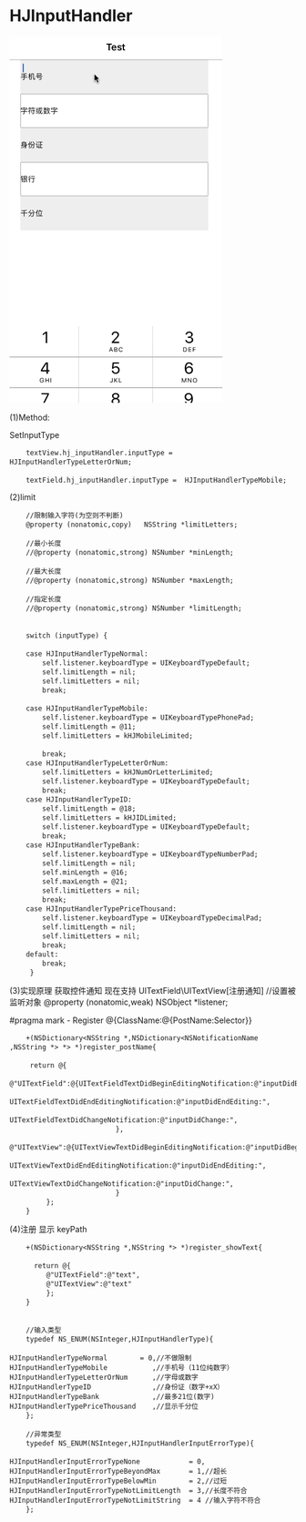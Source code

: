 # HJInputHandler

![image](https://github.com/thisIsDestiny/HJInputHandler/blob/master/Input/HJInputHandlerV1.0.gif)

(1)Method:

SetInputType

        textView.hj_inputHandler.inputType =  HJInputHandlerTypeLetterOrNum;

        textField.hj_inputHandler.inputType =  HJInputHandlerTypeMobile;

(2)limit

        //限制输入字符(为空则不判断)
        @property (nonatomic,copy)   NSString *limitLetters;

        //最小长度
        //@property (nonatomic,strong) NSNumber *minLength;

        //最大长度
        //@property (nonatomic,strong) NSNumber *maxLength;

        //指定长度
        //@property (nonatomic,strong) NSNumber *limitLength;


        switch (inputType) {

        case HJInputHandlerTypeNormal:
            self.listener.keyboardType = UIKeyboardTypeDefault;
            self.limitLength = nil;
            self.limitLetters = nil;
            break;

        case HJInputHandlerTypeMobile:
            self.listener.keyboardType = UIKeyboardTypePhonePad;
            self.limitLength = @11;
            self.limitLetters = kHJMobileLimited;
            
            break;
        case HJInputHandlerTypeLetterOrNum:
            self.limitLetters = kHJNumOrLetterLimited;
            self.listener.keyboardType = UIKeyboardTypeDefault;
            break;
        case HJInputHandlerTypeID:
            self.limitLength = @18;
            self.limitLetters = kHJIDLimited;
            self.listener.keyboardType = UIKeyboardTypeDefault;
            break;
        case HJInputHandlerTypeBank:
            self.listener.keyboardType = UIKeyboardTypeNumberPad;
            self.limitLength = nil;
            self.minLength = @16;
            self.maxLength = @21;
            self.limitLetters = nil;
            break;
        case HJInputHandlerTypePriceThousand:
            self.listener.keyboardType = UIKeyboardTypeDecimalPad;
            self.limitLength = nil;
            self.limitLetters = nil;
            break;
        default:
            break;
         }

(3)实现原理 获取控件通知
现在支持 UITextField\UITextView[注册通知]
        //设置被监听对象
        @property (nonatomic,weak) NSObject<UITextInput> *listener;

#pragma mark - Register @{ClassName:@{PostName:Selector}}

        +(NSDictionary<NSString *,NSDictionary<NSNotificationName ,NSString *> *> *)register_postName{
    
         return @{
             @"UITextField":@{UITextFieldTextDidBeginEditingNotification:@"inputDidBeginEditing:",
                              UITextFieldTextDidEndEditingNotification:@"inputDidEndEditing:",
                              UITextFieldTextDidChangeNotification:@"inputDidChange:",
                              },
             @"UITextView":@{UITextViewTextDidBeginEditingNotification:@"inputDidBeginEditing:",
                              UITextViewTextDidEndEditingNotification:@"inputDidEndEditing:",
                              UITextViewTextDidChangeNotification:@"inputDidChange:",
                              }
             };
        }

(4)注册 显示 keyPath

        +(NSDictionary<NSString *,NSString *> *)register_showText{
    
          return @{
             @"UITextField":@"text",
             @"UITextView":@"text"
             };
        }


        //输入类型
        typedef NS_ENUM(NSInteger,HJInputHandlerType){
    
    HJInputHandlerTypeNormal        = 0,//不做限制
    HJInputHandlerTypeMobile           ,//手机号（11位纯数字）
    HJInputHandlerTypeLetterOrNum      ,//字母或数字
    HJInputHandlerTypeID               ,//身份证（数字+xX）
    HJInputHandlerTypeBank             ,//最多21位(数字)
    HJInputHandlerTypePriceThousand    ,//显示千分位
        };

        //异常类型
        typedef NS_ENUM(NSInteger,HJInputHandlerInputErrorType){
    
    HJInputHandlerInputErrorTypeNone            = 0,
    HJInputHandlerInputErrorTypeBeyondMax       = 1,//超长
    HJInputHandlerInputErrorTypeBelowMin        = 2,//过短
    HJInputHandlerInputErrorTypeNotLimitLength  = 3,//长度不符合
    HJInputHandlerInputErrorTypeNotLimitString  = 4 //输入字符不符合
        };
